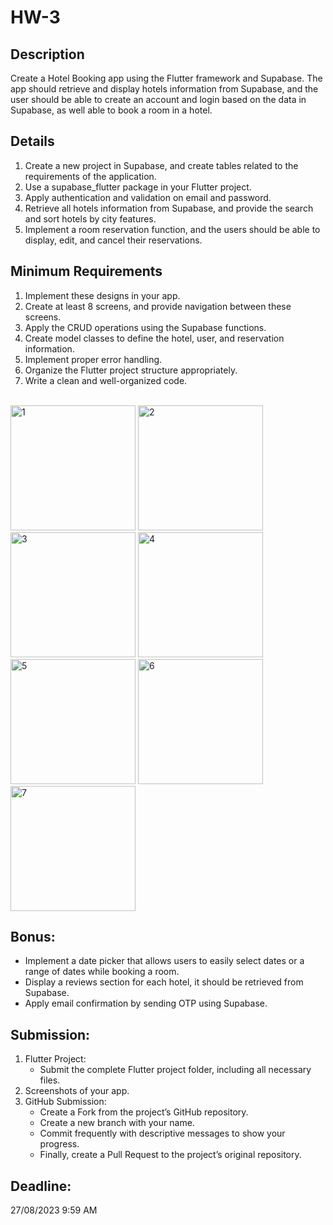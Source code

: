 # HW-3

## Description

Create a Hotel Booking app using the Flutter framework and Supabase. The app should retrieve and display hotels information from Supabase, and the user should be able to create an account and login based on the data in Supabase, as well able to book a room in a hotel.

## Details
1. Create a new project in Supabase, and create tables related to the requirements of the application.
2. Use a supabase_flutter package in your Flutter project.
3. Apply authentication and validation on email and password.
4. Retrieve all hotels information from Supabase, and provide the search and sort hotels by city features.
5. Implement a room reservation function, and the users should be able to display, edit, and cancel their reservations.


## Minimum Requirements
1. Implement these designs in your app.
2. Create at least 8 screens, and provide navigation between these screens.
3. Apply the CRUD operations using the Supabase functions.
4. Create model classes to define the hotel, user, and reservation information.
5. Implement proper error handling.
6. Organize the Flutter project structure appropriately.
7. Write a clean and well-organized code.

<br>

<img width="200" alt="1" src="https://github.com/Flutter-GG/HW-3/assets/132256369/085e4227-783f-4469-8412-bef3cf35082a">
<img width="200" alt="2" src="https://github.com/Flutter-GG/HW-3/assets/132256369/0b316990-78f4-4fe8-b7db-c09c6c0dcd84">
<img width="200" alt="3" src="https://github.com/Flutter-GG/HW-3/assets/132256369/751eb2f2-cf7d-4322-818a-1515da99f7dc">
<img width="200" alt="4" src="https://github.com/Flutter-GG/HW-3/assets/132256369/3db2f186-3eeb-4181-8c81-74ff163505cc">
<img width="200" alt="5" src="https://github.com/Flutter-GG/HW-3/assets/132256369/6ba64340-7d1b-4b3a-842f-9adbfdd08a1c">
<img width="200" alt="6" src="https://github.com/Flutter-GG/HW-3/assets/132256369/5d12a54e-1f74-4a3b-b139-a36b98599719">
<img width="200" alt="7" src="https://github.com/Flutter-GG/HW-3/assets/132256369/3b31f091-26ed-429b-880c-fd6998bf17ee">




## Bonus:
  - Implement a date picker that allows users to easily select dates or a range of dates while booking a room.
  - Display a reviews section for each hotel, it should be retrieved from Supabase.
  - Apply email confirmation by sending OTP using Supabase.


## Submission:
1. Flutter Project:
   - Submit the complete Flutter project folder, including all necessary files.
2. Screenshots of your app.
3. GitHub Submission:
   - Create a Fork from the project’s GitHub repository.
   - Create a new branch with your name.
   - Commit frequently with descriptive messages to show your progress.
   - Finally, create a Pull Request to the project’s original repository.


## Deadline: 
27/08/2023  9:59 AM

